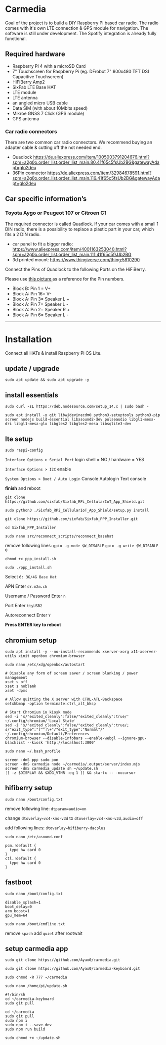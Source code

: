 # Carmedia

Goal of the project is to build a DIY Raspberry Pi based car radio. The radio comes with it's own LTE connection & GPS module for navigation.
The software is still under development. The Spotify integration is already fully functional.

## Required hardware

-   Raspberry Pi 4 with a microSD Card
-   7" Touchscreen for Raspberry Pi (eg. DFrobot 7" 800x480 TFT DSI Capacitive Touchscreen)
-   HiFiBerry Amp2
-   SixFab LTE Base HAT
-   LTE module
-   LTE antenna
-   an angled micro USB cable
-   Data SIM (with about 10Mbits speed)
-   Mikroe GNSS 7 Click (GPS module)
-   GPS antenna

### Car radio connectors

There are two common car radio connectors. We recommend buying an adapter cable & cutting off the not needed end.

-   Quadlock https://de.aliexpress.com/item/1005003791204676.html?spm=a2g0o.order_list.order_list_main.80.41f65c5fsUb2BG&gatewayAdapt=glo2deu
-   36Pin connector https://de.aliexpress.com/item/32984678591.html?spm=a2g0o.order_list.order_list_main.116.41f65c5fsUb2BG&gatewayAdapt=glo2deu

## Car specific information’s

### Toyota Aygo or Peugeot 107 or Citroen C1

The required connector is called Quadlock. If your car comes with a small 1 DIN radio, there is a possibility to replace a plastic part in your car, which fits a 2 DIN radio.

-   car panel to fit a bigger radio: https://www.aliexpress.com/item/4001163253040.html?spm=a2g0o.order_list.order_list_main.111.41f65c5fsUb2BG
-   3d printed mount: https://www.thingiverse.com/thing:5810290

Connect the Pins of Quadlock to the following Ports on the HiFiBerry.

Please use <a href='https://connector.pinoutguide.com/40__16_12_12__pin_Head_Unit_Car_Stereo_Quadlock/'>this picture </a> as a reference for the Pin numbers.

-   Block B: Pin 1 = V+
-   Block A: Pin 16= V-
-   Block A: Pin 3= Speaker L +
-   Block A: Pin 7= Speaker L -
-   Block A: Pin 2= Speaker R +
-   Block A: Pin 6= Speaker L -

---

# Installation

Connect all HATs & install Raspberry Pi OS Lite.

## update / upgrade

`sudo apt update && sudo apt upgrade -y`

## install essentials

`sudo curl -sL https://deb.nodesource.com/setup_14.x | sudo bash -`

`sudo apt install -y git libwidevinecdm0 python3-setuptools python3-pip screen nodejs build-essential libasound2-dev pulseaudio libgl1-mesa-dri libgl1-mesa-glx libgles2 libgles2-mesa libsqlite3-dev`

## lte setup

`sudo raspi-config`

`Interface Options > Serial Port` login shell = NO / hardware = YES

`Interface Options > I2C` enable

`System Options > Boot / Auto Login` Console Autologin Text console

**finish** and reboot

`git clone https://github.com/sixfab/Sixfab_RPi_CellularIoT_App_Shield.git`

`sudo python3 ./Sixfab_RPi_CellularIoT_App_Shield/setup.py install`

`git clone https://github.com/sixfab/Sixfab_PPP_Installer.git`

`cd Sixfab_PPP_Installer`

`sudo nano src/reconnect_scripts/reconnect_basehat`

remove following lines:
`gpio -g mode $W_DISABLE` `gpio -g write $W_DISABLE 0`

`chmod +x ppp_install.sh`

`sudo ./ppp_install.sh`

Select `6: 3G/4G Base Hat`

APN Enter `dr.m2m.ch`

Username / Password Enter `n`

Port Enter `ttyUSB2`

Autoreconnect Enter `Y`

**Press ENTER key to reboot**

## chromium setup

`sudo apt install -y --no-install-recommends xserver-xorg x11-xserver-utils xinit openbox chromium-browser`

`sudo nano /etc/xdg/openbox/autostart`

```
# Disable any form of screen saver / screen blanking / power management
xset s off
xset s noblank
xset -dpms

# Allow quitting the X server with CTRL-ATL-Backspace
setxkbmap -option terminate:ctrl_alt_bksp

# Start Chromium in kiosk mode
sed -i 's/"exited_cleanly":false/"exited_cleanly":true/' ~/.config/chromium/'Local State'
sed -i 's/"exited_cleanly":false/"exited_cleanly":true/; s/"exit_type":"[^"]\+"/"exit_type":"Normal"/' ~/.config/chromium/Default/Preferences
chromium-browser --disable-infobars --enable-webgl --ignore-gpu-blacklist --kiosk 'http://localhost:3000'
```

`sudo nano ~/.bash_profile`

```
screen -dmS ppp sudo pon
screen -dmS carmedia node ~/carmedia/.output/server/index.mjs
screen -dmS carmedia_update sh ~/update.sh
[[ -z $DISPLAY && $XDG_VTNR -eq 1 ]] && startx -- -nocursor
```

## hifiberry setup

`sudo nano /boot/config.txt`

remove following line: `dtparam=audio=on`

change `dtoverlay=vc4-kms-v3d` to `dtoverlay=vc4-kms-v3d,audio=off`

add following lines: `dtoverlay=hifiberry-dacplus`

`sudo nano /etc/asound.conf`

```
pcm.!default {
  type hw card 0
}
ctl.!default {
  type hw card 0
}
```

## fastboot

`sudo nano /boot/config.txt`

```
disable_splash=1
boot_delay=0
arm_boost=1
gpu_mem=64
```

`sudo nano /boot/cmdline.txt`

remove `spash`
add `quiet` after rootwait

## setup carmedia app

`sudo git clone https://github.com/Ayax0/carmedia.git`

`sudo git clone https://github.com/Ayax0/carmedia-keyboard.git`

`sudo chmod -R 777 ~/carmedia`

`sudo nano /home/pi/update.sh`

```
#!/bin/sh
cd ~/carmedia-keyboard
sudo git pull

cd ~/carmedia
sudo git pull
sudo npm i
sudo npm i --save-dev
sudo npm run build
```

`sudo chmod +x ~/update.sh`
